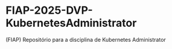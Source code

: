# FIAP-2025-DVP-KubernetesAdministrator
(FIAP) Repositório para a disciplina de Kubernetes Administrator
